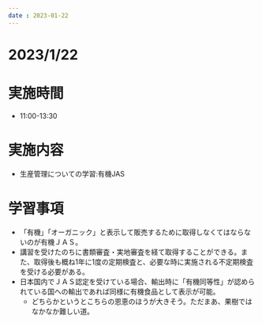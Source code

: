 ```yaml
---
date : 2023-01-22
---
```


# 2023/1/22

# 実施時間
- 11:00-13:30

# 実施内容
- 生産管理についての学習:有機JAS

# 学習事項
- 「有機」「オーガニック」と表示して販売するために取得しなくてはならないのが有機ＪＡＳ。
- 講習を受けたのちに書類審査・実地審査を経て取得することができる。また、取得後も概ね1年に1度の定期検査と、必要な時に実施される不定期検査を受ける必要がある。
- 日本国内でＪＡＳ認定を受けている場合、輸出時に「有機同等性」が認められている国への輸出であれば同様に有機食品として表示が可能。
  - どちらかというとこちらの恩恵のほうが大きそう。ただまあ、果樹ではなかなか難しい道。